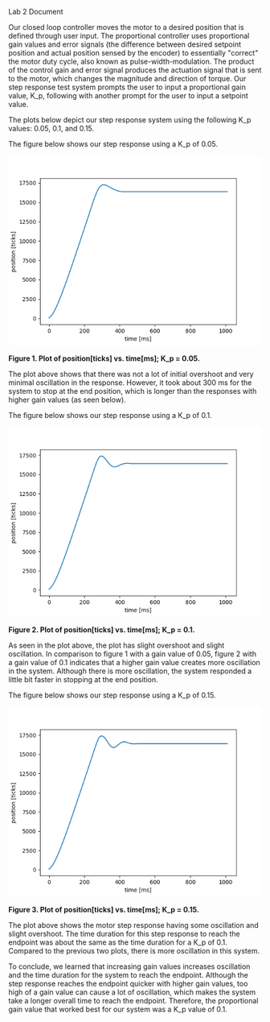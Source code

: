 Lab 2 Document

Our closed loop controller moves the motor to a desired position that is defined through user input.
The proportional controller uses proportional gain values and error signals (the difference between
desired setpoint position and actual position sensed by the encoder) to essentially "correct" the motor duty cycle,
also known as pulse-width-modulation. The product of the control gain and error signal produces the actuation 
signal that is sent to the motor, which changes the magnitude and direction of torque. Our step response test 
system prompts the user to input a proportional gain value, K_p, following with another prompt for the user to input 
a setpoint value.

The plots below depict our step response system using the following K_p values: 0.05, 0.1, and 0.15.

The figure below shows our step response using a K_p of 0.05.

![alt text](K_p_0.05.png)

**Figure 1. Plot of position[ticks] vs. time[ms]; K_p = 0.05.**

The plot above shows that there was not a lot of initial overshoot and very minimal oscillation in the response. 
However, it took about 300 ms for the system to stop at the end position, which is longer than the 
responses with higher gain values (as seen below).

The figure below shows our step response using a K_p of 0.1.

![alt text](K_p_0.1.png)

**Figure 2. Plot of position[ticks] vs. time[ms]; K_p = 0.1.**

As seen in the plot above, the plot has slight overshoot and slight oscillation. In comparison to figure 1 with a gain
value of 0.05, figure 2 with a gain value of 0.1 indicates that a higher gain value creates more oscillation in the system. 
Although there is more oscillation, the system responded a little bit faster in stopping at the end position.

The figure below shows our step response using a K_p of 0.15.

![alt text](K_p_0.15.png)

**Figure 3. Plot of position[ticks] vs. time[ms]; K_p = 0.15.**

The plot above shows the motor step response having some oscillation and slight overshoot. The time duration for this step 
response to reach the endpoint was about the same as the time duration for a K_p of 0.1. Compared to the previous two plots,
there is more oscillation in this system.


To conclude, we learned that increasing gain values increases oscillation and the time duration for the system to reach the endpoint. Although the 
step response reaches the endpoint quicker with higher gain values, too high of a gain value can cause a lot of oscillation, which makes the system 
take a longer overall time to reach the endpoint. Therefore, the proportional gain value that worked best for our system was a K_p value of 0.1.